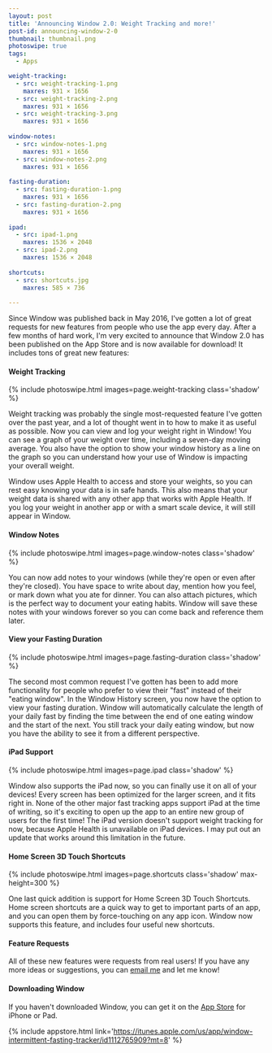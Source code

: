 ```yaml
---
layout: post
title: 'Announcing Window 2.0: Weight Tracking and more!'
post-id: announcing-window-2-0
thumbnail: thumbnail.png
photoswipe: true
tags: 
  - Apps

weight-tracking:
  - src: weight-tracking-1.png
    maxres: 931 × 1656
  - src: weight-tracking-2.png
    maxres: 931 × 1656
  - src: weight-tracking-3.png
    maxres: 931 × 1656
    
window-notes:
  - src: window-notes-1.png
    maxres: 931 × 1656
  - src: window-notes-2.png
    maxres: 931 × 1656
    
fasting-duration:
  - src: fasting-duration-1.png
    maxres: 931 × 1656
  - src: fasting-duration-2.png
    maxres: 931 × 1656
    
ipad:
  - src: ipad-1.png
    maxres: 1536 × 2048
  - src: ipad-2.png
    maxres: 1536 × 2048
    
shortcuts:
  - src: shortcuts.jpg
    maxres: 585 × 736
    
---
```


Since Window was published back in May 2016, I've gotten a lot of great requests for new features from people who use the app every day. After a few months of hard work, I'm very excited to announce that Window 2.0 has been published on the App Store and is now available for download! It includes tons of great new features:

<h4>Weight Tracking</h4>

{% include photoswipe.html images=page.weight-tracking class='shadow' %}

<!--break-->

Weight tracking was probably the single most-requested feature I've gotten over the past year, and a lot of thought went in to how to make it as useful as possible. Now you can view and log your weight right in Window! You can see a graph of your weight over time, including a seven-day moving average. You also have the option to show your window history as a line on the graph so you can understand how your use of Window is impacting your overall weight.

Window uses Apple Health to access and store your weights, so you can rest easy knowing your data is in safe hands. This also means that your weight data is shared with any other app that works with Apple Health. If you log your weight in another app or with a smart scale device, it will still appear in Window.

<h4>Window Notes</h4>

{% include photoswipe.html images=page.window-notes class='shadow' %}

You can now add notes to your windows (while they're open or even after they're closed). You have space to write about day, mention how you feel, or mark down what you ate for dinner. You can also attach pictures, which is the perfect way to document your eating habits. Window will save these notes with your windows forever so you can come back and reference them later.

<h4>View your Fasting Duration</h4>

{% include photoswipe.html images=page.fasting-duration class='shadow' %}

The second most common request I've gotten has been to add more functionality for people who prefer to view their "fast" instead of their "eating window". In the Window History screen, you now have the option to view your fasting duration. Window will automatically calculate the length of your daily fast by finding the time between the end of one eating window and the start of the next. You still track your daily eating window, but now you have the ability to see it from a different perspective.

<h4>iPad Support</h4>

{% include photoswipe.html images=page.ipad class='shadow' %}

Window also supports the iPad now, so you can finally use it on all of your devices! Every screen has been optimized for the larger screen, and it fits right in. None of the other major fast tracking apps support iPad at the time of writing, so it's exciting to open up the app to an entire new group of users for the first time! The iPad version doesn't support weight tracking for now, because Apple Health is unavailable on iPad devices. I may put out an update that works around this limitation in the future.

<h4>Home Screen 3D Touch Shortcuts</h4>

{% include photoswipe.html images=page.shortcuts class='shadow' max-height=300 %}

One last quick addition is support for Home Screen 3D Touch Shortcuts. Home screen shortcuts are a quick way to get to important parts of an app, and you can open them by force-touching on any app icon. Window now supports this feature, and includes four useful new shortcuts.

<h4>Feature Requests</h4>

All of these new features were requests from real users! If you have any more ideas or suggestions, you can [email me](/contact.html) and let me know!

<h4>Downloading Window</h4>

If you haven't downloaded Window, you can get it on the [App Store](https://itunes.apple.com/us/app/window-intermittent-fasting-tracker/id1112765909?mt=8) for iPhone or Pad.

{% include appstore.html link='https://itunes.apple.com/us/app/window-intermittent-fasting-tracker/id1112765909?mt=8' %}
